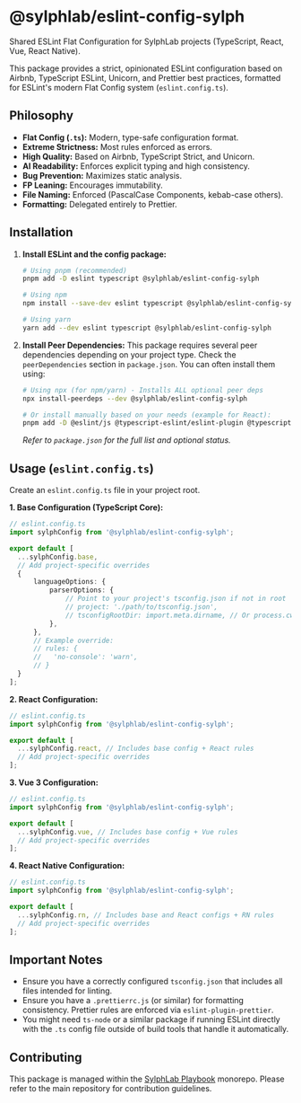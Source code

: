 # @sylphlab/eslint-config-sylph

Shared ESLint Flat Configuration for SylphLab projects (TypeScript, React, Vue, React Native).

This package provides a strict, opinionated ESLint configuration based on Airbnb, TypeScript ESLint, Unicorn, and Prettier best practices, formatted for ESLint's modern Flat Config system (`eslint.config.ts`).

## Philosophy

*   **Flat Config (`.ts`):** Modern, type-safe configuration format.
*   **Extreme Strictness:** Most rules enforced as errors.
*   **High Quality:** Based on Airbnb, TypeScript Strict, and Unicorn.
*   **AI Readability:** Enforces explicit typing and high consistency.
*   **Bug Prevention:** Maximizes static analysis.
*   **FP Leaning:** Encourages immutability.
*   **File Naming:** Enforced (PascalCase Components, kebab-case others).
*   **Formatting:** Delegated entirely to Prettier.

## Installation

1.  **Install ESLint and the config package:**
    ```bash
    # Using pnpm (recommended)
    pnpm add -D eslint typescript @sylphlab/eslint-config-sylph

    # Using npm
    npm install --save-dev eslint typescript @sylphlab/eslint-config-sylph

    # Using yarn
    yarn add --dev eslint typescript @sylphlab/eslint-config-sylph
    ```

2.  **Install Peer Dependencies:** This package requires several peer dependencies depending on your project type. Check the `peerDependencies` section in `package.json`. You can often install them using:
    ```bash
    # Using npx (for npm/yarn) - Installs ALL optional peer deps
    npx install-peerdeps --dev @sylphlab/eslint-config-sylph

    # Or install manually based on your needs (example for React):
    pnpm add -D @eslint/js @typescript-eslint/eslint-plugin @typescript-eslint/parser eslint-config-airbnb-typescript eslint-config-prettier eslint-plugin-import eslint-plugin-jsx-a11y eslint-plugin-prettier eslint-plugin-react eslint-plugin-react-hooks eslint-plugin-unicorn prettier
    ```
    *Refer to `package.json` for the full list and optional status.*

## Usage (`eslint.config.ts`)

Create an `eslint.config.ts` file in your project root.

**1. Base Configuration (TypeScript Core):**
```typescript
// eslint.config.ts
import sylphConfig from '@sylphlab/eslint-config-sylph';

export default [
  ...sylphConfig.base,
  // Add project-specific overrides
  {
      languageOptions: {
          parserOptions: {
              // Point to your project's tsconfig.json if not in root
              // project: './path/to/tsconfig.json',
              // tsconfigRootDir: import.meta.dirname, // Or process.cwd()
          },
      },
      // Example override:
      // rules: {
      //   'no-console': 'warn',
      // }
  }
];
```

**2. React Configuration:**
```typescript
// eslint.config.ts
import sylphConfig from '@sylphlab/eslint-config-sylph';

export default [
  ...sylphConfig.react, // Includes base config + React rules
  // Add project-specific overrides
];
```

**3. Vue 3 Configuration:**
```typescript
// eslint.config.ts
import sylphConfig from '@sylphlab/eslint-config-sylph';

export default [
  ...sylphConfig.vue, // Includes base config + Vue rules
  // Add project-specific overrides
];
```

**4. React Native Configuration:**
```typescript
// eslint.config.ts
import sylphConfig from '@sylphlab/eslint-config-sylph';

export default [
  ...sylphConfig.rn, // Includes base and React configs + RN rules
  // Add project-specific overrides
];
```

## Important Notes

*   Ensure you have a correctly configured `tsconfig.json` that includes all files intended for linting.
*   Ensure you have a `.prettierrc.js` (or similar) for formatting consistency. Prettier rules are enforced via `eslint-plugin-prettier`.
*   You might need `ts-node` or a similar package if running ESLint directly with the `.ts` config file outside of build tools that handle it automatically.

## Contributing

This package is managed within the [SylphLab Playbook](https://github.com/sylphlab/Playbook) monorepo. Please refer to the main repository for contribution guidelines.
